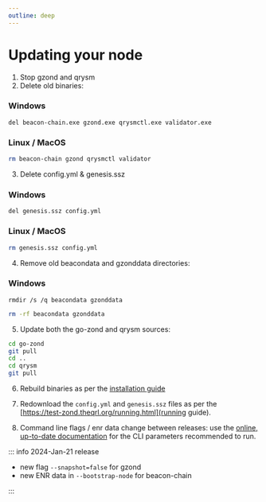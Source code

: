 ```yaml
---
outline: deep
---
```


# Updating your node

1. Stop gzond and qrysm
2. Delete old binaries:

### Windows

``` cmd.exe
del beacon-chain.exe gzond.exe qrysmctl.exe validator.exe
```

### Linux / MacOS

``` bash
rm beacon-chain gzond qrysmctl validator
```

3. Delete config.yml & genesis.ssz

### Windows

``` cmd.exe
del genesis.ssz config.yml
```

### Linux / MacOS

``` bash
rm genesis.ssz config.yml
```

4. Remove old beacondata and gzonddata directories:

### Windows

``` cmd.exe
rmdir /s /q beacondata gzonddata
```

``` bash
rm -rf beacondata gzonddata
```

5. Update both the go-zond and qrysm sources:

``` bash
cd go-zond
git pull
cd ..
cd qrysm
git pull
```

6. Rebuild binaries as per the [installation guide](https://test-zond.theqrl.org/install)

7. Redownload the `config.yml` and `genesis.ssz` files as per the [https://test-zond.theqrl.org/running.html](running guide).

8. Command line flags / enr data change between releases: use the [online, up-to-date documentation](http://localhost:5173/running.html) for the CLI parameters recommended to run.

::: info 2024-Jan-21 release

- new flag `--snapshot=false` for gzond
- new ENR data in `--bootstrap-node` for beacon-chain

:::
